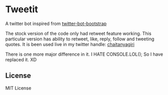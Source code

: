 # Tweetit
A twitter bot inspired from [twitter-bot-bootstrap
](https://github.com/spences10/twitter-bot-bootstrap) 

The stock version of the code only had retweet feature working. This particular version has ability to retweet, like, reply, follow and tweeting quotes. It is been used live in my twitter handle: [chaitanyagiri](http://twitter.com/chaitanyagiri)

There is one more major difference in it. I HATE CONSOLE.LOL(); So I have replaced it. XD 
## License

MIT License
